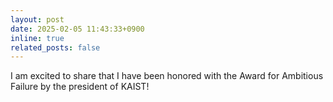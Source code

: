 ```yaml
---
layout: post
date: 2025-02-05 11:43:33+0900
inline: true
related_posts: false
---
```


I am excited to share that I have been honored with the Award for Ambitious Failure by the president of KAIST!